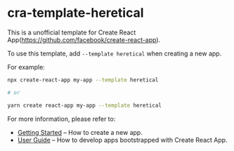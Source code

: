 # cra-template-heretical

This is a unofficial template for Create React App(https://github.com/facebook/create-react-app).

To use this template, add `--template heretical` when creating a new app.

For example:

```sh
npx create-react-app my-app --template heretical

# or

yarn create react-app my-app --template heretical
```

For more information, please refer to:

- [Getting Started](https://create-react-app.dev/docs/getting-started) – How to create a new app.
- [User Guide](https://create-react-app.dev) – How to develop apps bootstrapped with Create React App.
